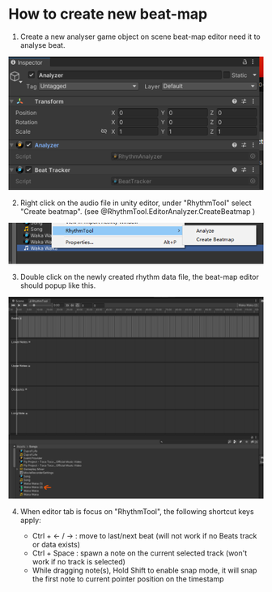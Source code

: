 # How to create new beat-map

1. Create a new analyser game object on scene beat-map editor need it to analyse beat.

![analyser](../resources/analyser.png)

2. Right click on the audio file in unity editor, under "RhythmTool" select "Create beatmap". (see @RhythmTool.EditorAnalyzer.CreateBeatmap )

![create-beatmap](../resources/create-beatmap.png)

3. Double click on the newly created rhythm data file, the beat-map editor should popup like this.

![beatmap-editor-window](../resources/beatmap-editor-window.png)

4. When editor tab is focus on "RhythmTool", the following shortcut keys apply:
   
   - Ctrl + ← / → : move to last/next beat (will not work if no Beats track or data exists)
   - Ctrl + Space : spawn a note on the current selected track (won't work if no track is selected)
   - While dragging note(s), Hold Shift to enable snap mode, it will snap the first note to current pointer position on the timestamp 